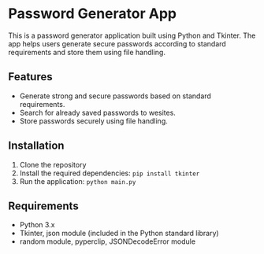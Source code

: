 # Password Generator App

This is a password generator application built using Python and Tkinter. The app helps users generate secure passwords according to standard requirements and store them using file handling. 

## Features

- Generate strong and secure passwords based on standard requirements.
- Search for already saved passwords to wesites.
- Store passwords securely using file handling.

## Installation

1. Clone the repository
2. Install the required dependencies: `pip install tkinter`
3. Run the application: `python main.py`

## Requirements

- Python 3.x
- Tkinter, json module (included in the Python standard library)
- random module, pyperclip, JSONDecodeError module 
